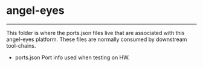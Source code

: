 # angel-eyes
---------------------------------------------------------------
This folder is where the ports.json files live that are
associated with this angel-eyes platform. These files are
normally consumed by downstream tool-chains.

  - ports.json      Port info used when testing on HW.

